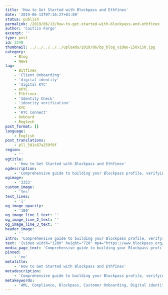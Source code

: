 ```yaml
---
title: 'How to Get Started with Blockpass and Ethfinex'
date: '2019-06-13T07:16:27+01:00'
status: publish
permalink: /2019/06/13/how-to-get-started-with-blockpass-and-ethfinex
author: 'Caitlin Fargo'
excerpt: ''
type: post
id: 3348
thumbnail: ../../../../../uploads/2019/06/bp_blog_video-150x150.jpg
category:
    - Blog
    - News
tag:
    - Bitfinex
    - 'Client Onboarding'
    - 'digital identity'
    - 'digital KYC'
    - eKYC
    - Ethfinex
    - 'Identity Check'
    - 'identity verification'
    - KYC
    - 'KYC Connect'
    - Onboard
    - Regtech
post_format: []
language:
    - English
post_translations:
    - pll_5d1c67a259f9f
region:
    - ''
ogtitle:
    - 'How to Get Started with Blockpass and Ethfinex'
ogdescription:
    - 'Comprehensive guide to building your Blockpass profile, verifying your identity and signing up to the Ethfinex platform.  '
ogimage:
    - '3353'
custom_image:
    - 'Yes'
text_lines:
    - '1'
og_image_opacity:
    - '100'
og_image_line_1_text: ''
og_image_line_2_text: ''
og_image_line_3_text: ''
header_image:
    - ''
intro: 'Comprehensive guide to building your Blockpass profile, verifying your identity and signing up to the Ethfinex platform.  '
text: '[video width="1280" height="720" mp4="https://www.blockpass.org/wp-content/uploads/2019/06/Demo-Video-Ready-v1.mp4"][/video]'
media_page_text: 'Comprehensive guide to building your Blockpass profile, verifying your identity and signing up to the Ethfinex platform.  '
pinned:
    - 'no'
metatitle:
    - 'How to Get Started with Blockpass and Ethfinex'
metadescription:
    - 'Comprehensive guide to building your Blockpass profile, verifying your identity and signing up to the Ethfinex platform.  '
metakeywords:
    - 'AML, Compliance, Blockpass, Customer Onboarding, Digital identity, identity management solution, Identity Verification, Know your customer, KYC,  regtech, security tokens, sto'
---
```

<!DOCTYPE html PUBLIC "-//W3C//DTD HTML 4.0 Transitional//EN" "http://www.w3.org/TR/REC-html40/loose.dtd">
<?xml encoding="UTF-8">
